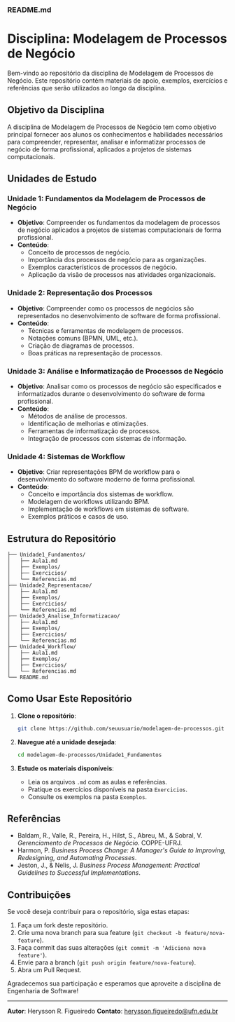 ### README.md

# Disciplina: Modelagem de Processos de Negócio

Bem-vindo ao repositório da disciplina de Modelagem de Processos de Negócio. Este repositório contém materiais de apoio, exemplos, exercícios e referências que serão utilizados ao longo da disciplina.

## Objetivo da Disciplina

A disciplina de Modelagem de Processos de Negócio tem como objetivo principal fornecer aos alunos os conhecimentos e habilidades necessários para compreender, representar, analisar e informatizar processos de negócio de forma profissional, aplicados a projetos de sistemas computacionais.

## Unidades de Estudo

### Unidade 1: Fundamentos da Modelagem de Processos de Negócio
- **Objetivo**: Compreender os fundamentos da modelagem de processos de negócio aplicados a projetos de sistemas computacionais de forma profissional.
- **Conteúdo**:
  - Conceito de processos de negócio.
  - Importância dos processos de negócio para as organizações.
  - Exemplos característicos de processos de negócio.
  - Aplicação da visão de processos nas atividades organizacionais.

### Unidade 2: Representação dos Processos
- **Objetivo**: Compreender como os processos de negócios são representados no desenvolvimento de software de forma profissional.
- **Conteúdo**:
  - Técnicas e ferramentas de modelagem de processos.
  - Notações comuns (BPMN, UML, etc.).
  - Criação de diagramas de processos.
  - Boas práticas na representação de processos.

### Unidade 3: Análise e Informatização de Processos de Negócio
- **Objetivo**: Analisar como os processos de negócio são especificados e informatizados durante o desenvolvimento do software de forma profissional.
- **Conteúdo**:
  - Métodos de análise de processos.
  - Identificação de melhorias e otimizações.
  - Ferramentas de informatização de processos.
  - Integração de processos com sistemas de informação.

### Unidade 4: Sistemas de Workflow
- **Objetivo**: Criar representações BPM de workflow para o desenvolvimento do software moderno de forma profissional.
- **Conteúdo**:
  - Conceito e importância dos sistemas de workflow.
  - Modelagem de workflows utilizando BPM.
  - Implementação de workflows em sistemas de software.
  - Exemplos práticos e casos de uso.

## Estrutura do Repositório

```
├── Unidade1_Fundamentos/
│   ├── Aula1.md
│   ├── Exemplos/
│   ├── Exercicios/
│   └── Referencias.md
├── Unidade2_Representacao/
│   ├── Aula1.md
│   ├── Exemplos/
│   ├── Exercicios/
│   └── Referencias.md
├── Unidade3_Analise_Informatizacao/
│   ├── Aula1.md
│   ├── Exemplos/
│   ├── Exercicios/
│   └── Referencias.md
├── Unidade4_Workflow/
│   ├── Aula1.md
│   ├── Exemplos/
│   ├── Exercicios/
│   └── Referencias.md
└── README.md
```

## Como Usar Este Repositório

1. **Clone o repositório**: 
   ```bash
   git clone https://github.com/seuusuario/modelagem-de-processos.git
   ```

2. **Navegue até a unidade desejada**:
   ```bash
   cd modelagem-de-processos/Unidade1_Fundamentos
   ```

3. **Estude os materiais disponíveis**:
   - Leia os arquivos `.md` com as aulas e referências.
   - Pratique os exercícios disponíveis na pasta `Exercicios`.
   - Consulte os exemplos na pasta `Exemplos`.

## Referências

- Baldam, R., Valle, R., Pereira, H., Hilst, S., Abreu, M., & Sobral, V. *Gerenciamento de Processos de Negócio*. COPPE-UFRJ.
- Harmon, P. *Business Process Change: A Manager's Guide to Improving, Redesigning, and Automating Processes*.
- Jeston, J., & Nelis, J. *Business Process Management: Practical Guidelines to Successful Implementations*.

## Contribuições

Se você deseja contribuir para o repositório, siga estas etapas:

1. Faça um fork deste repositório.
2. Crie uma nova branch para sua feature (`git checkout -b feature/nova-feature`).
3. Faça commit das suas alterações (`git commit -m 'Adiciona nova feature'`).
4. Envie para a branch (`git push origin feature/nova-feature`).
5. Abra um Pull Request.

Agradecemos sua participação e esperamos que aproveite a disciplina de Engenharia de Software!

---

**Autor**: Herysson R. Figueiredo 
**Contato**: herysson.figueiredo@ufn.edu.br
